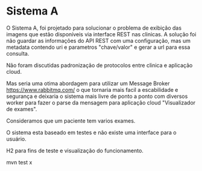# Sistema A

O Sistema A, foi projetado para solucionar o problema de exibição das imagens que estão disponíveis via interface REST nas clinicas.
A solução foi não guardar as informações do API REST com uma configuração, mas um metadata contendo uri e parametros "chave/valor" e gerar a url para essa consulta.

Não foram discutidas padronização de protocolos entre clinica e aplicação cloud.

Mas seria uma otima abordagem para utilizar um Message Broker https://www.rabbitmq.com/ o que tornaria mais facil a 
escabilidade e segurança e deixaria o sistema mais livre de ponto a ponto com diversos worker para fazer o parse da 
mensagem para aplicação cloud "Visualizador de exames". 

Consideramos que um paciente tem varios exames. 

O sistema esta baseado em testes e não existe uma interface para o usuário.

H2 para fins de teste e visualização do funcionamento.

mvn test x 


